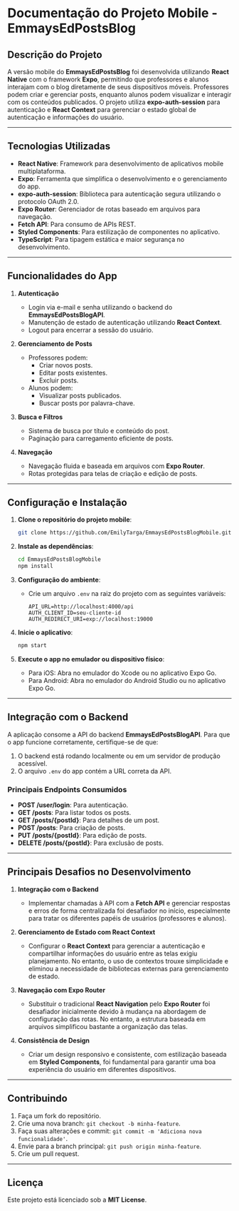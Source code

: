 # Documentação do Projeto Mobile - EmmaysEdPostsBlog

## Descrição do Projeto

A versão mobile do **EmmaysEdPostsBlog** foi desenvolvida utilizando **React Native** com o framework **Expo**, permitindo que professores e alunos interajam com o blog diretamente de seus dispositivos móveis. Professores podem criar e gerenciar posts, enquanto alunos podem visualizar e interagir com os conteúdos publicados. O projeto utiliza **expo-auth-session** para autenticação e **React Context** para gerenciar o estado global de autenticação e informações do usuário.

---

## Tecnologias Utilizadas

- **React Native**: Framework para desenvolvimento de aplicativos mobile multiplataforma.
- **Expo**: Ferramenta que simplifica o desenvolvimento e o gerenciamento do app.
- **expo-auth-session**: Biblioteca para autenticação segura utilizando o protocolo OAuth 2.0.
- **Expo Router**: Gerenciador de rotas baseado em arquivos para navegação.
- **Fetch API**: Para consumo de APIs REST.
- **Styled Components**: Para estilização de componentes no aplicativo.
- **TypeScript**: Para tipagem estática e maior segurança no desenvolvimento.

---

## Funcionalidades do App

1. **Autenticação**
   - Login via e-mail e senha utilizando o backend do **EmmaysEdPostsBlogAPI**.
   - Manutenção de estado de autenticação utilizando **React Context**.
   - Logout para encerrar a sessão do usuário.

2. **Gerenciamento de Posts**
   - Professores podem:
     - Criar novos posts.
     - Editar posts existentes.
     - Excluir posts.
   - Alunos podem:
     - Visualizar posts publicados.
     - Buscar posts por palavra-chave.

3. **Busca e Filtros**
   - Sistema de busca por título e conteúdo do post.
   - Paginação para carregamento eficiente de posts.

4. **Navegação**
   - Navegação fluida e baseada em arquivos com **Expo Router**.
   - Rotas protegidas para telas de criação e edição de posts.

---

## Configuração e Instalação

1. **Clone o repositório do projeto mobile**:

   ```bash
   git clone https://github.com/EmilyTarga/EmmaysEdPostsBlogMobile.git
   ```

2. **Instale as dependências**:

   ```bash
   cd EmmaysEdPostsBlogMobile
   npm install
   ```

3. **Configuração do ambiente**:
   - Crie um arquivo `.env` na raiz do projeto com as seguintes variáveis:

     ```env
     API_URL=http://localhost:4000/api
     AUTH_CLIENT_ID=seu-cliente-id
     AUTH_REDIRECT_URI=exp://localhost:19000
     ```

4. **Inicie o aplicativo**:

   ```bash
   npm start
   ```

5. **Execute o app no emulador ou dispositivo físico**:
   - Para iOS: Abra no emulador do Xcode ou no aplicativo Expo Go.
   - Para Android: Abra no emulador do Android Studio ou no aplicativo Expo Go.

---

## Integração com o Backend

A aplicação consome a API do backend **EmmaysEdPostsBlogAPI**. Para que o app funcione corretamente, certifique-se de que:

1. O backend está rodando localmente ou em um servidor de produção acessível.
2. O arquivo `.env` do app contém a URL correta da API.

### Principais Endpoints Consumidos

- **POST /user/login**: Para autenticação.
- **GET /posts**: Para listar todos os posts.
- **GET /posts/{postId}**: Para detalhes de um post.
- **POST /posts**: Para criação de posts.
- **PUT /posts/{postId}**: Para edição de posts.
- **DELETE /posts/{postId}**: Para exclusão de posts.

---

## Principais Desafios no Desenvolvimento

1. **Integração com o Backend**
   - Implementar chamadas à API com a **Fetch API** e gerenciar respostas e erros de forma centralizada foi desafiador no início, especialmente para tratar os diferentes papéis de usuários (professores e alunos).

2. **Gerenciamento de Estado com React Context**
   - Configurar o **React Context** para gerenciar a autenticação e compartilhar informações do usuário entre as telas exigiu planejamento. No entanto, o uso de contextos trouxe simplicidade e eliminou a necessidade de bibliotecas externas para gerenciamento de estado.

3. **Navegação com Expo Router**
   - Substituir o tradicional **React Navigation** pelo **Expo Router** foi desafiador inicialmente devido à mudança na abordagem de configuração das rotas. No entanto, a estrutura baseada em arquivos simplificou bastante a organização das telas.

4. **Consistência de Design**
   - Criar um design responsivo e consistente, com estilização baseada em **Styled Components**, foi fundamental para garantir uma boa experiência do usuário em diferentes dispositivos.

---

## Contribuindo

1. Faça um fork do repositório.
2. Crie uma nova branch: `git checkout -b minha-feature`.
3. Faça suas alterações e commit: `git commit -m 'Adiciona nova funcionalidade'`.
4. Envie para a branch principal: `git push origin minha-feature`.
5. Crie um pull request.

---

## Licença

Este projeto está licenciado sob a **MIT License**.

